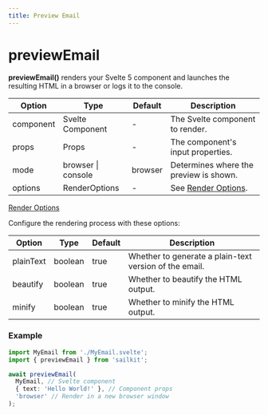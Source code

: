 ```yaml
---
title: Preview Email
---
```


# previewEmail

<strong>previewEmail()</strong> renders your Svelte 5 component and launches the
resulting HTML in a browser or logs it to the console.

| **Option** | **Type**           | **Default** | **Description**                        |
| ---------- | ------------------ | ----------- | -------------------------------------- |
| component  | Svelte Component   | -           | The Svelte component to render.        |
| props      | Props              | -           | The component's input properties.      |
| mode       | browser \| console | browser     | Determines where the preview is shown. |
| options    | RenderOptions      | -           | See [Render Options](#render-options). |

<a href="#render-options" id="render-options">Render Options</a>

Configure the rendering process with these options:

| **Option** | **Type** | **Default** | **Description**                                        |
| ---------- | -------- | ----------- | ------------------------------------------------------ |
| plainText  | boolean  | true        | Whether to generate a plain-text version of the email. |
| beautify   | boolean  | true        | Whether to beautify the HTML output.                   |
| minify     | boolean  | true        | Whether to minify the HTML output.                     |

### Example

```ts
import MyEmail from './MyEmail.svelte';
import { previewEmail } from 'sailkit';

await previewEmail(
  MyEmail, // Svelte component
  { text: 'Hello World!' }, // Component props
  'browser' // Render in a new browser window
);
```
